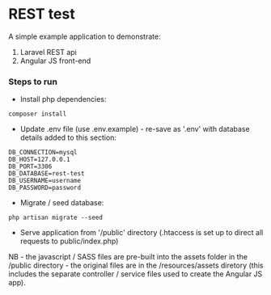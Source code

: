 # REST test

A simple example application to demonstrate:

1. Laravel REST api
2. Angular JS front-end

### Steps to run
* Install php dependencies:

`composer install`

* Update .env file (use .env.example) - re-save as '.env' with database details added to this section:

```
DB_CONNECTION=mysql  
DB_HOST=127.0.0.1  
DB_PORT=3306  
DB_DATABASE=rest-test  
DB_USERNAME=username 
DB_PASSWORD=password  
```
* Migrate / seed database:

`php artisan migrate --seed`

* Serve application from '/public' directory (.htaccess is set up to direct all requests to public/index.php)

NB - the javascript / SASS files are pre-built into the assets folder in the /public directory - the original files are in the /resources/assets diretory (this includes the separate controller / service files used to create the Angular JS app).